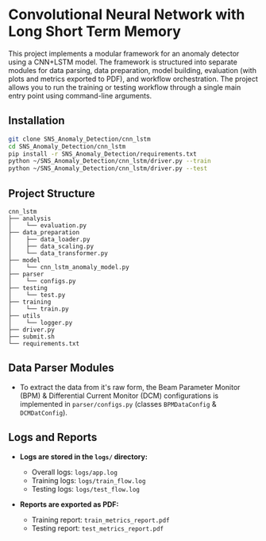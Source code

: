 # Convolutional Neural Network with Long Short Term Memory

This project implements a modular framework for an anomaly detector using a CNN+LSTM model. The framework is structured into separate modules for data parsing, data preparation, model building, evaluation (with plots and metrics exported to PDF), and workflow orchestration. The project allows you to run the training or testing workflow through a single main entry point using command-line arguments.

## Installation

   ```bash
   git clone SNS_Anomaly_Detection/cnn_lstm
   cd SNS_Anomaly_Detection/cnn_lstm
   pip install -r SNS_Anomaly_Detection/requirements.txt
   python ~/SNS_Anomaly_Detection/cnn_lstm/driver.py --train
   python ~/SNS_Anomaly_Detection/cnn_lstm/driver.py --test
   ```

## Project Structure

```
cnn_lstm
├── analysis
│    └── evaluation.py
├── data_preparation
│    ├── data_loader.py
│    ├── data_scaling.py
│    └── data_transformer.py
├── model
│    └── cnn_lstm_anomaly_model.py
├── parser
│    └── configs.py
├── testing
│    └── test.py
├── training
│    └── train.py
├── utils
│    └── logger.py
├── driver.py
├── submit.sh
└── requirements.txt
```

## Data Parser Modules

- To extract the data from it's raw form, the Beam Parameter Monitor (BPM) & Differential Current Monitor (DCM) configurations is implemented in `parser/configs.py` (classes  `BPMDataConfig` & `DCMDatConfig`).

## Logs and Reports 

- **Logs are stored in the `logs/` directory:**
  - Overall logs: `logs/app.log`
  - Training logs: `logs/train_flow.log`
  - Testing logs: `logs/test_flow.log`

- **Reports are exported as PDF:**
  - Training report: `train_metrics_report.pdf`
  - Testing report: `test_metrics_report.pdf`
